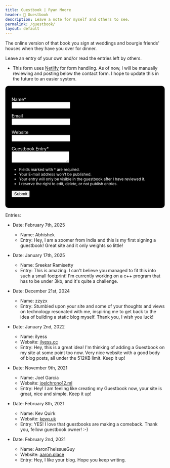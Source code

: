 ```yaml
---
title: Guestbook | Ryan Moore
header: 💬 Guestbook
description: Leave a note for myself and others to see.
permalink: /guestbook/
layout: default
---
```


The online version of that book you sign at weddings and bourgie friends' houses when
they have you over for dinner.

Leave an entry of your own and/or read the entries left by others.

* This form uses <a href="https://www.netlify.com/" target="_blank">Netlify</a> for form handling.
As of now, I will be manually reviewing and posting below the contact form.
I hope to update this in the future to an easier system.

<div style="background-color:black;color:white;padding:20px;border-radius:10px;">
<form method="POST" name = "guestbook" data-netlify="true">  
 <p>  
   <label>Name*</label><br>  
   <input type="text" name="name">  
 </p>  
 <p>  
   <label>Email</label><br>  
   <input type="email" name="email">  
 </p>  
 <p>  
   <label>Website</label><br>  
   <input type="text" name="website">  
 </p>  
 <p>  
   <label>Guestbook Entry*</label><br>  
   <textarea name = "guestbook-entry"></textarea>  
 </p>
 <ul>
   <li style="color:white;font-size:12px">Fields marked with * are required.</li>
   <li style="color:white;font-size:12px">Your E-mail address won't be published.</li>
   <li style="color:white;font-size:12px">Your entry will only be visible in the guestbook after I have reviewed it.</li>
   <li style="color:white;font-size:12px">I reserve the right to edit, delete, or not publish entries.</li>
 </ul>
 <button type="submit">Submit</button>
</form>
</div>

Entries:

<p>
<ul>
  <li>Date: February 7th, 2025</li>
  <ul>
  <li>Name: Abhishek</li>
  <li>Entry: Hey, I am a zoomer from India and this is my first signing a guestbook! Great site and it only weights so little!</li>
</ul></ul>
</p>

<p>
<ul>
  <li>Date: January 17th, 2025</li>
  <ul>
  <li>Name: Sreekar Ramisetty</li>
  <li>Entry: This is amazing. I can't believe you managed to fit this into such a small footprint! I'm currently working on a c++ program that has to be under 3kb, and it's quite a challenge.</li>
</ul></ul>
</p>

<p>
<ul>
  <li>Date: December 21st, 2024</li>
  <ul>
  <li>Name: zzyzx </li>
  <li>Entry: Stumbled upon your site and some of your thoughts and views on technology resonated with me, inspiring me to get back to the idea of building a static blog myself. Thank you, I wish you luck!</li>
</ul></ul>
</p>

<p>
<ul>
  <li>Date: January 2nd, 2022</li>
  <ul>
  <li>Name: ilyess</li>
  <li>Website: <a href="https://ilyess.cc/">ilyess.cc</a></li>
  <li>Entry: Hey, this is a great idea! I'm thinking of adding a Guestbook on my site at some point too now. Very nice website with a good body of blog posts, all under the 512KB limit. Keep it up!</li>
</ul></ul>
</p>

<p>
<ul>
  <li>Date: November 9th, 2021</li>
  <ul>
  <li>Name: Joel Garcia</li>
  <li>Website: <a href="https://joelchrono12.ml">joelchrono12.ml</a></li>
  <li>Entry: Hey! I am feeling like creating my Guestbook now, your site is great, nice and simple. Keep it up!</li>
</ul></ul>
</p>

<p>
<ul>
  <li>Date: February 8th, 2021</li>
  <ul>
  <li>Name: Kev Quirk</li>
  <li>Website: <a href="https://kevq.uk">kevq.uk</a></li>
  <li>Entry: YES! I love that guestbooks are making a comeback. Thank you, fellow guestbook owner! :-)</li>
</ul></ul>
</p>

<p>
<ul>
  <li>Date: February 2nd, 2021</li>
  <ul>
  <li>Name: AaronTheIssueGuy</li>
  <li>Website: <a href="http://aaron.place//">aaron.place</a></li>
  <li>Entry: Hey, I like your blog. Hope you keep writing.</li>
</ul></ul>
</p>
